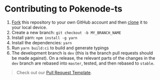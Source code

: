 # Contributing to Pokenode-ts

1. [Fork](https://help.github.com/articles/fork-a-repo/) this repository to your own GitHub account and then [clone](https://help.github.com/articles/cloning-a-repository/) it to your local device.
2. Create a new branch: `git checkout -b MY_BRANCH_NAME`
3. Install yarn: `npm install -g yarn`
4. Install the dependencies: `yarn`
5. Run `yarn build:ci` to build and generate typings
6. The development branch is `dev` (this is the branch pull requests should be made against). On a release, the relevant parts of the changes in the `dev` branch are rebased into `master`, tested, and then rebased to `stable`.

> Check out our [Pull Request Template](https://github.com/Gabb-c/pokenode-ts/blob/master/.github/pull_request_template.md).
